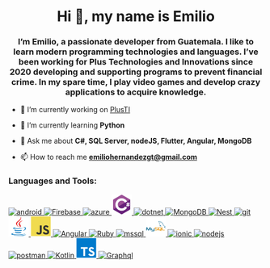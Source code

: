 <h1 align="center">Hi 👋, my name is Emilio</h1>
<h3 align="center"> I’m Emilio, a passionate developer from Guatemala. I like to learn modern programming technologies and languages.
   I’ve been working for Plus Technologies and Innovations since 2020 developing and supporting programs to prevent financial crime.
   In my spare time, I play video games and develop crazy applications to acquire knowledge.
</h3>

- 🔭 I’m currently working on [PlusTI](https://www.plus-ti.com/?lang=en)

- 🌱 I’m currently learning **Python**

- 💬 Ask me about **C#, SQL Server, nodeJS, Flutter, Angular, MongoDB**

- 📫 How to reach me **emiliohernandezgt@gmail.com**


<h3 align="left">Languages and Tools:</h3>
<p align="left"> 
<a href="https://flutter.dev" target="_blank" rel="noreferrer"> 
<img src="https://iconape.com/wp-content/files/yb/61798/svg/flutter-logo.svg" alt="android" width="40" height="40"/> 
</a> <a href="https://firebase.google.com" target="_blank" rel="noreferrer"> <img src="https://seeklogo.com/images/F/firebase-logo-402F407EE0-seeklogo.com.png" alt="Firebase" width="40" height="40"/> </a> <a href="https://azure.microsoft.com/en-in/" target="_blank" rel="noreferrer"> 
 <img src="https://www.vectorlogo.zone/logos/microsoft_azure/microsoft_azure-icon.svg" alt="azure" width="40" height="40"/> </a> 
   <a href="https://docs.microsoft.com/en-us/dotnet/csharp/" target="_blank" rel="noreferrer"> 
      <img src="https://raw.githubusercontent.com/devicons/devicon/master/icons/csharp/csharp-original.svg" alt="csharp" width="40" height="40"/> </a> 
   <a href="https://dotnet.microsoft.com/" target="_blank" rel="noreferrer"> 
      <img src="https://logodix.com/logo/1796970.png" alt="dotnet" width="40" height="40"/> </a> 
   <a href="https://www.mongodb.com/" target="_blank" rel="noreferrer"> 
      <img src="https://cdn.worldvectorlogo.com/logos/mongodb-icon-1.svg" alt="MongoDB" width="40" height="40"/> </a> 
   <a href="https://www.docs.nestjs.com/" target="_blank" rel="noreferrer"> 
      <img src="https://docs.nestjs.com/assets/logo-small.svg" alt="Nest" width="40" height="40"/> </a>
   <a href="https://git-scm.com/" target="_blank" rel="noreferrer"> 
      <img src="https://www.vectorlogo.zone/logos/git-scm/git-scm-icon.svg" alt="git" width="40" height="40"/> </a> 
   <a href="https://www.java.com" target="_blank" rel="noreferrer"> 
      <img src="https://raw.githubusercontent.com/devicons/devicon/master/icons/java/java-original.svg" alt="java" width="40" height="40"/> </a> 
   <a href="https://developer.mozilla.org/en-US/docs/Web/JavaScript" target="_blank" rel="noreferrer"> 
      <img src="https://raw.githubusercontent.com/devicons/devicon/master/icons/javascript/javascript-original.svg" alt="javascript" width="40" height="40"/>  </a>    <a href="https://angular.io" target="_blank" rel="noreferrer"> 
   <img src="https://upload.wikimedia.org/wikipedia/commons/thumb/c/cf/Angular_full_color_logo.svg/2048px-Angular_full_color_logo.svg.png" alt="Angular" width="40" height="40"/> </a> 
   <a href="https://www.ruby-lang.org/en/" target="_blank" rel="noreferrer"> 
      <img src="https://upload.wikimedia.org/wikipedia/commons/thumb/7/73/Ruby_logo.svg/1024px-Ruby_logo.svg.png" alt="Ruby" width="40" height="40"/> </a> 
   <a href="https://www.microsoft.com/en-us/sql-server" target="_blank" rel="noreferrer"> 
      <img src="https://img.icons8.com/color/480/microsoft-sql-server.png" alt="mssql" width="40" height="40"/> </a> 
   <a href="https://www.mysql.com/" target="_blank" rel="noreferrer"> 
      <img src="https://raw.githubusercontent.com/devicons/devicon/master/icons/mysql/mysql-original-wordmark.svg" alt="mysql" width="40" height="40"/> </a> 
   <a href="https://ionicframework.com" target="_blank" rel="noreferrer"> 
      <img src="https://www.svgrepo.com/show/353912/ionic-icon.svg" alt="ionic" width="40" height="40"/> </a> 
   <a href="https://nodejs.org" target="_blank" rel="noreferrer"> 
      <img src="https://seeklogo.com/images/N/nodejs-logo-FBE122E377-seeklogo.com.png" alt="nodejs" width="40" height="40"/> </a> 
   <a href="https://postman.com" target="_blank" rel="noreferrer"> 
      <img src="https://www.vectorlogo.zone/logos/getpostman/getpostman-icon.svg" alt="postman" width="40" height="40"/> </a> 
   <a href="https://kotlinlang.org/" target="_blank" rel="noreferrer"> <img src="https://upload.wikimedia.org/wikipedia/commons/thumb/0/06/Kotlin_Icon.svg/2048px-Kotlin_Icon.svg.png" alt="Kotlin" width="40" height="40"/> </a> 
   <a href="https://www.typescriptlang.org/" target="_blank" rel="noreferrer"> 
      <img src="https://raw.githubusercontent.com/devicons/devicon/master/icons/typescript/typescript-original.svg" alt="typescript" width="40" height="40"/> </a>
   <a href="https://graphql.org" target="_blank" rel="noreferrer"> 
      <img src="https://upload.wikimedia.org/wikipedia/commons/thumb/1/17/GraphQL_Logo.svg/2048px-GraphQL_Logo.svg.png" alt="Graphql" width="40" height="40"/> </a> 
</p>
